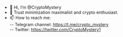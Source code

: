 - 👋 Hi, I’m @CryptoMystery
- 👀 Trust minimization maximalist and crypto enthusiast.
- 📫 How to reach me: <br>
-- Telegram channel: https://t.me/crypto_mystery <br>
-- Twitter: https://twitter.com/CryptoMystery1


<!---
CryptoMystery/CryptoMystery is a ✨ special ✨ repository because its `README.md` (this file) appears on your GitHub profile.
You can click the Preview link to take a look at your changes.
--->
